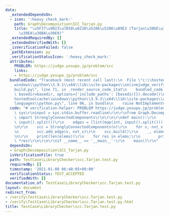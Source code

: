 ```yaml
---
data:
  _extendedDependsOn:
  - icon: ':heavy_check_mark:'
    path: Graph\Decomposition\SCC_Tarjan.py
    title: "\u5F37\u9023\u7D50\u6210\u5206\u5206\u89E3 (Tarjan\u306E\u30A2\u30EB\u30B4\
      \u30EA\u30BA\u30E0)"
  _extendedRequiredBy: []
  _extendedVerifiedWith: []
  _isVerificationFailed: false
  _pathExtension: py
  _verificationStatusIcon: ':heavy_check_mark:'
  attributes:
    PROBLEM: https://judge.yosupo.jp/problem/scc
    links:
    - https://judge.yosupo.jp/problem/scc
  bundledCode: "Traceback (most recent call last):\n  File \"c:\\hostedtoolcache\\\
    windows\\python\\3.9.1\\x64\\lib\\site-packages\\onlinejudge_verify\\documentation\\\
    build.py\", line 71, in _render_source_code_stat\n    bundled_code = language.bundle(stat.path,\
    \ basedir=basedir, options={'include_paths': [basedir]}).decode()\n  File \"c:\\\
    hostedtoolcache\\windows\\python\\3.9.1\\x64\\lib\\site-packages\\onlinejudge_verify\\\
    languages\\python.py\", line 96, in bundle\n    raise NotImplementedError\nNotImplementedError\n"
  code: "# verification-helper: PROBLEM https://judge.yosupo.jp/problem/scc\r\nimport\
    \ sys\r\ninput = sys.stdin.buffer.readline\r\n\r\nfrom Graph.Decomposition.SCC_Tarjan\
    \ import StronglyConnectedComponents\r\n\r\n\r\ndef main():\r\n    n, m = map(int,\
    \ input().split())\r\n    edges = [list(map(int, input().split())) for i in range(m)]\r\
    \n\r\n    scc = StronglyConnectedComponents(n)\r\n    for v, nxt_v in edges:\r\
    \n        scc.add_edge(v, nxt_v)\r\n    scc.build()\r\n    _, elems = scc.construct_dag()\r\
    \n\r\n    print(len(elems))\r\n    for res in elems:\r\n        print(len(res),\
    \ *res)\r\n\r\n\r\nif __name__ == '__main__':\r\n    main()\r\n"
  dependsOn:
  - Graph\Decomposition\SCC_Tarjan.py
  isVerificationFile: true
  path: TestCase\LibraryChecker\scc.Tarjan.test.py
  requiredBy: []
  timestamp: '2021-01-08 06:48:05+09:00'
  verificationStatus: TEST_ACCEPTED
  verifiedWith: []
documentation_of: TestCase\LibraryChecker\scc.Tarjan.test.py
layout: document
redirect_from:
- /verify\TestCase\LibraryChecker\scc.Tarjan.test.py
- /verify\TestCase\LibraryChecker\scc.Tarjan.test.py.html
title: TestCase\LibraryChecker\scc.Tarjan.test.py
---
```

